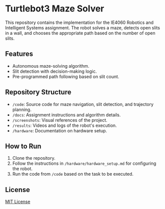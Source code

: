 # Turtlebot3 Maze Solver

This repository contains the implementation for the IE4060 Robotics and Intelligent Systems assignment. The robot solves a maze, detects open slits in a wall, and chooses the appropriate path based on the number of open slits.

## Features
- Autonomous maze-solving algorithm.
- Slit detection with decision-making logic.
- Pre-programmed path following based on slit count.

## Repository Structure
- `/code`: Source code for maze navigation, slit detection, and trajectory planning.
- `/docs`: Assignment instructions and algorithm details.
- `/screenshots`: Visual references of the project.
- `/results`: Videos and logs of the robot's execution.
- `/hardware`: Documentation on hardware setup.

## How to Run
1. Clone the repository.
2. Follow the instructions in `/hardware/hardware_setup.md` for configuring the robot.
3. Run the code from `/code` based on the task to be executed.

## License
[MIT License](LICENSE)
